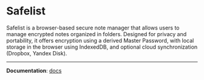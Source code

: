 # Safelist

Safelist is a browser-based secure note manager that allows users to manage encrypted notes organized in folders. Designed for privacy and portability, it offers encryption using a derived Master Password, with local storage in the browser using IndexedDB, and optional cloud synchronization (Dropbox, Yandex Disk).

---

**Documentation**: [docs](./docs/README.md)
